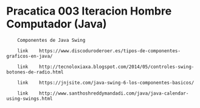 # Pracatica 003 Iteracion Hombre Computador (Java)

        Componentes de Java Swing

        link    https://www.discoduroderoer.es/tipos-de-componentes-graficos-en-java/

        link    http://tecnoloxiaxa.blogspot.com/2014/05/controles-swing-botones-de-radio.html

        link    https://jnjsite.com/java-swing-6-los-componentes-basicos/

        link    http://www.santhoshreddymandadi.com/java/java-calendar-using-swings.html
